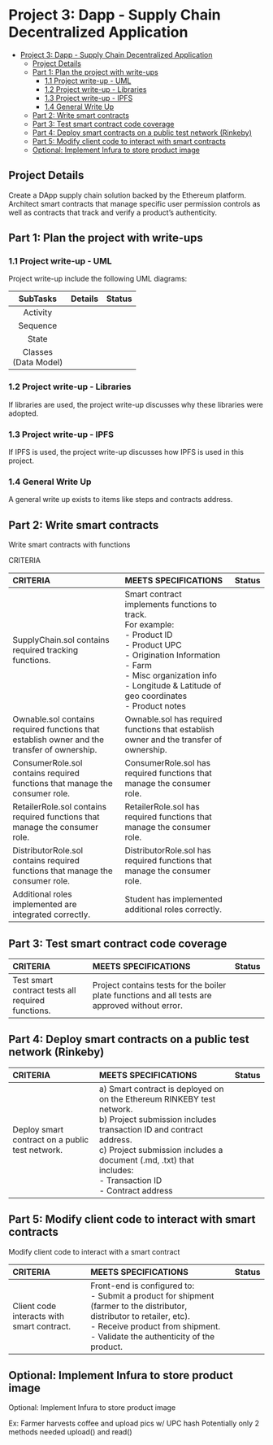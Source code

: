 
# Project 3: Dapp - Supply Chain Decentralized Application
- [Project 3: Dapp - Supply Chain Decentralized Application](#project-3-dapp---supply-chain-decentralized-application)
	- [Project Details](#project-details)
	- [Part 1: Plan the project with write-ups](#part-1-plan-the-project-with-write-ups)
		- [1.1 Project write-up - UML](#11-project-write-up---uml)
		- [1.2 Project write-up - Libraries](#12-project-write-up---libraries)
		- [1.3 Project write-up - IPFS](#13-project-write-up---ipfs)
		- [1.4 General Write Up](#14-general-write-up)
	- [Part 2: Write smart contracts](#part-2-write-smart-contracts)
	- [Part 3: Test smart contract code coverage](#part-3-test-smart-contract-code-coverage)
	- [Part 4: Deploy smart contracts on a public test network (Rinkeby)](#part-4-deploy-smart-contracts-on-a-public-test-network-rinkeby)
	- [Part 5: Modify client code to interact with smart contracts](#part-5-modify-client-code-to-interact-with-smart-contracts)
	- [Optional: Implement Infura to store product image](#optional-implement-infura-to-store-product-image)

## Project Details

Create a DApp supply chain solution backed by the Ethereum platform. Architect smart contracts that manage specific user permission controls as well as contracts that track and verify a product’s authenticity.

## Part 1: Plan the project with write-ups

### 1.1 Project write-up - UML

Project write-up include the following UML diagrams:

| SubTasks   | Details |  Status |
|:-------:|:--------|:--------:|
| Activity |  |  |
| Sequence |  |  |
| State |  |  |
| Classes<br>(Data Model) |  |  |

### 1.2 Project write-up - Libraries

If libraries are used, the project write-up discusses why these libraries were adopted.

### 1.3 Project write-up - IPFS

If IPFS is used, the project write-up discusses how IPFS is used in this project.

### 1.4 General Write Up

A general write up exists to items like steps and contracts address.

## Part 2: Write smart contracts

Write smart contracts with functions

CRITERIA


| CRITERIA   | MEETS SPECIFICATIONS |  Status |
|:-------|:--------|:--------:|
| SupplyChain.sol contains required tracking functions. | Smart contract implements functions to track.<br>For example:<br>- Product ID<br>- Product UPC<br>- Origination Information<br>- Farm<br>- Misc organization info<br>- Longitude & Latitude of geo coordinates<br>- Product notes |  |
| Ownable.sol contains required functions that establish owner and the transfer of ownership. | Ownable.sol has required functions that establish owner and the transfer of ownership. |  |
| ConsumerRole.sol contains required functions that manage the consumer role. | ConsumerRole.sol has required functions that manage the consumer role. |  |
| RetailerRole.sol contains required functions that manage the consumer role. | RetailerRole.sol has required functions that manage the consumer role. |  |
| DistributorRole.sol contains required functions that manage the consumer role. | DistributorRole.sol has required functions that manage the consumer role. |  |
| Additional roles implemented are integrated correctly. | Student has implemented additional roles correctly. |  |

## Part 3: Test smart contract code coverage

| CRITERIA   | MEETS SPECIFICATIONS |  Status |
|:-------|:--------|:--------:|
| Test smart contract tests all required functions. | Project contains tests for the boiler plate functions and all tests are approved without error. | |

## Part 4: Deploy smart contracts on a public test network (Rinkeby)

| CRITERIA   | MEETS SPECIFICATIONS |  Status |
|:-------|:--------|:--------:|
| Deploy smart contract on a public test network. | a) Smart contract is deployed on on the Ethereum RINKEBY test network.<br>b) Project submission includes transaction ID and contract address.<br>c) Project submission includes a document (.md, .txt) that includes:<br>- Transaction ID<br>- Contract address | |


## Part 5: Modify client code to interact with smart contracts

Modify client code to interact with a smart contract

| CRITERIA   | MEETS SPECIFICATIONS |  Status |
|:-------|:--------|:--------:|
| Client code interacts with smart contract. | Front-end is configured to:<br>- Submit a product for shipment (farmer to the distributor, distributor to retailer, etc).<br>- Receive product from shipment.<br>- Validate the authenticity of the product. | |

## Optional: Implement Infura to store product image

Optional: Implement Infura to store product image

Ex: Farmer harvests coffee and upload pics w/ UPC hash
Potentially only 2 methods needed upload() and read()